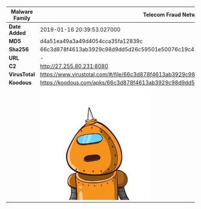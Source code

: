 | Malware Family | Telecom Fraud Network for South Koreans                      |
| -------------- | ------------------------------------------------------------ |
| **Date Added** | 2019-01-16 20:39:53.027000                                                   |
| **MD5**        | d4a51ea49a3a49d4054cca35fa12839c                             |
| **Sha256**     | 66c3d878f4613ab3929c98d9dd5d26c59501e50076c19c437b31ce899ff4a8cc |
| **URL**        | -                                                            |
| **C2**         | http://27.255.80.231:8080 |
| **VirusTotal** | https://www.virustotal.com/#/file/66c3d878f4613ab3929c98d9dd5d26c59501e50076c19c437b31ce899ff4a8cc/detection |
| **Koodous**    | https://koodous.com/apks/66c3d878f4613ab3929c98d9dd5d26c59501e50076c19c437b31ce899ff4a8cc |
|                | ![](../assets/66c3d878f4613ab3929c98d9dd5d26c59501e50076c19c437b31ce899ff4a8cc.png) |